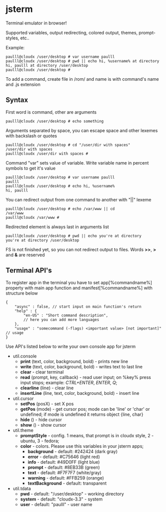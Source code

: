 jsterm
======

Terminal emulator in browser!

Supported variables, output redirecting, colored output, themes, prompt-styles, etc..

Example:

    paulll@cloudx /user/desktop # var username paulll
    paulll@cloudx /user/desktop # pwd || echo hi, %username% at directory
    hi, paulll at directory /user/desktop
    paulll@cloudx /user/desktop # 

To add a command, create file in /rom/ and name is with command's name and .js extension

## Syntax

First word is command, other are arguments

    paulll@cloudx /user/desktop # echo something

Arguments separated by space, you can escape space and other lexemes with backslash or quotes

    paulll@cloudx /user/desktop # cd "/user/dir with spaces"
    /user/dir with spaces
    paulll@cloudx /user/dir with spaces # 

Command "var" sets value of variable.
Write variable name in percent symbols to get it's value

    paulll@cloudx /user/desktop # var username paulll
    paulll
    paulll@cloudx /user/desktop # echo hi, %username%
    hi, paulll

You can redirect output from one command to another with "||" lexeme

    paulll@cloudx /user/desktop # echo /var/www || cd
    /var/www
    paulll@cloudx /var/www #

Redirected element is always last in arguments list

    paulll@cloudx /user/desktop # pwd || echo you're at directory
    you're at directory /user/desktop
    
FS is not finished yet, so you can not redirect output to files. Words <b>>></b>, <b>></b> and <b>&</b> are reserved

## Terminal API's

To register app in the terminal you have to set app[%commandname%] property with main app function
and manifest[%commandname%] with structure below

    {
        "async" : false, // start input on main function's return
        "help" : {
            "en-US" : "Short command description",
            // here you can add more languages 
        },
        "usage" : "somecommand (-flags) <important value> [not important]" // usage 
    }

Use API's listed below to write your own console app for jsterm

- util.console 
  - <b>print</b> (text, color, background, bold) - prints new line
  - <b>write</b> (text, color, background, bold) - writes text to last line
  - <b>clear</b> - clear terminal
  - <b>read</b> (prompt, key, callback) - read user input; on %key% press input stops; example: <i>CTRL+ENTER</i>, <i>ENTER</i>, <i>Q</i>;
  - <b>clearline</b> (line) - clear line
  - <b>insertLine</b> (line, text, color, background, bold) - insert line
- util.cursor
  - <b>setPos</b> (posX) - set X pos 
  - <b>getPos</b> (mode) - get cursor pos; mode can be 'line' or 'char' or undefined; if mode is undefined it returns object {line, char} 
  - <b>hide</b> () - hide cursor
  - <b>show</b> () - show cursor
- util.theme
  - <b>promptStyle</b> - config. 1 means, that prompt is in cloudx style, 2 - ubuntu, 3 - fedora;
  - <b>color</b> - colors. Please use this variables in your jsterm apps;
    - <b>background</b> - default: #242424 (dark gray)
    - <b>error</b> - default: #C75646 (light red) 
    - <b>info</b> - default: #49D0FF (light blue)
    - <b>prompt</b> - default: #8EB33B (green)
    - <b>text</b> - default: #F7F7F7 (white/gray)
    - <b>warning</b> - default: #FFB259 (orange)
    - <b>textBackground</b> - default: transparent
- util.tdata
  - <b>pwd</b> - default: "/user/desktop" - working directory
  - <b>system</b> - default: "cloudx-3.3" - system
  - <b>user</b> - default: "paulll" - user name
